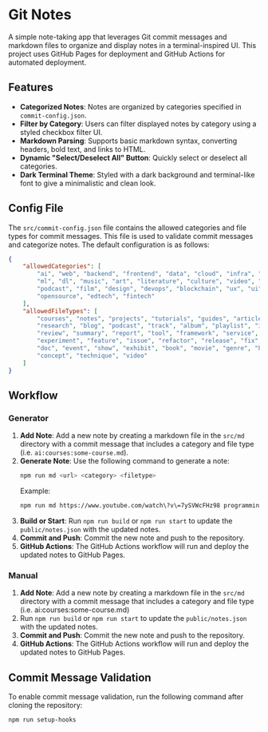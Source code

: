 # Git Notes

A simple note-taking app that leverages Git commit messages and markdown files to organize and display notes in a terminal-inspired UI. This project uses GitHub Pages for deployment and GitHub Actions for automated deployment.

## Features

- **Categorized Notes**: Notes are organized by categories specified in `commit-config.json`.
- **Filter by Category**: Users can filter displayed notes by category using a styled checkbox filter UI.
- **Markdown Parsing**: Supports basic markdown syntax, converting headers, bold text, and links to HTML.
- **Dynamic "Select/Deselect All" Button**: Quickly select or deselect all categories.
- **Dark Terminal Theme**: Styled with a dark background and terminal-like font to give a minimalistic and clean look.

## Config File

The `src/commit-config.json` file contains the allowed categories and file types for commit messages. This file is used to validate commit messages and categorize notes. The default configuration is as follows:

```json
{
    "allowedCategories": [
        "ai", "web", "backend", "frontend", "data", "cloud", "infra", "security",
        "ml", "dl", "music", "art", "literature", "culture", "video", "gaming",
        "podcast", "film", "design", "devops", "blockchain", "ux", "ui", "dx",
        "opensource", "edtech", "fintech"
    ],
    "allowedFileTypes": [
        "courses", "notes", "projects", "tutorials", "guides", "articles",
        "research", "blog", "podcast", "track", "album", "playlist", "interview",
        "review", "summary", "report", "tool", "framework", "service", "architecture",
        "experiment", "feature", "issue", "refactor", "release", "fix", "chore",
        "doc", "event", "show", "exhibit", "book", "movie", "genre", "history",
        "concept", "technique", "video"
    ]
}
```

## Workflow
### Generator

1. **Add Note**: Add a new note by creating a markdown file in the `src/md` directory with a commit message that includes a category and file type (i.e. `ai:courses:some-course.md`).
2. **Generate Note**: Use the following command to generate a note:
    ```bash
    npm run md <url> <category> <filetype>
    ```
    Example:
    ```bash
    npm run md https://www.youtube.com/watch\?v\=7ySVWcFHz98 programming report
    ```
3. **Build or Start**: Run `npm run build` or `npm run start` to update the `public/notes.json` with the updated notes.
4. **Commit and Push**: Commit the new note and push to the repository.
5. **GitHub Actions**: The GitHub Actions workflow will run and deploy the updated notes to GitHub Pages.

### Manual
1. **Add Note**: Add a new note by creating a markdown file in the `src/md` directory with a commit message that includes a category and file type (i.e. ai:courses:some-course.md)
2. Run `npm run build` or `npm run start` to update the `public/notes.json` with the updated notes.
3. **Commit and Push**: Commit the new note and push to the repository.
4. **GitHub Actions**: The GitHub Actions workflow will run and deploy the updated notes to GitHub Pages.

## Commit Message Validation

To enable commit message validation, run the following command after cloning the repository:

```bash
npm run setup-hooks